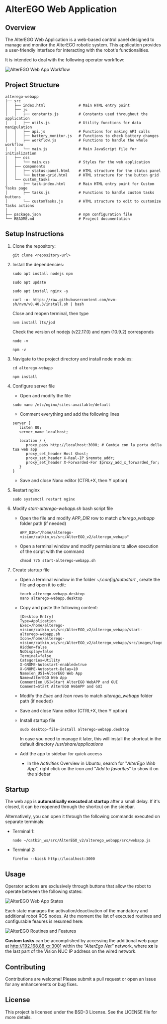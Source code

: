 # AlterEGO Web Application

## Overview
The AlterEGO Web Application is a web-based control panel designed to manage and monitor the AlterEGO robotic system. This application provides a user-friendly interface for interacting with the robot's functionalities.

It is intended to deal with the following operator workflow:

![AlterEGO Web App Workflow](src/images/webapp_workflow.png)

## Project Structure
```
alterego-webapp
├── src
│   ├── index.html               # Main HTML entry point
│   ├── js
│   │   ├── constants.js         # Constants used throughout the application
│   │   ├── utils.js             # Utility functions for data manipulation
│   │   ├── api.js               # Functions for making API calls
│   │   ├── battery_monitor.js   # Functions to check battery changes
│   │   ├── workflow.js          # Functions to handle the whole workflow
│   │   └── main.js              # Main JavaScript file for initialization
│   ├── css
│   │   └── main.css             # Styles for the web application
│   ├── components
│   │   ├── status-panel.html    # HTML structure for the status panel
│   │   └── button-grid.html     # HTML structure for the button grid
│   └── custom_tasks
│       ├── task-index.html      # Main HTML entry point for Custom Tasks page
│       ├── tasks.js             # Functions to handle custom tasks buttons
│       └── customTasks.js       # HTML structure to edit to customize Tasks actions
│
├── package.json                 # npm configuration file
└── README.md                    # Project documentation
```

## Setup Instructions
1. Clone the repository:
   ```
   git clone <repository-url>
   ```

2. Install the dependencies:
   ```
   sudo apt install nodejs npm
   
   sudo apt update
   
   sudo apt install nginx -y
   
   curl -o- https://raw.githubusercontent.com/nvm-sh/nvm/v0.40.3/install.sh | bash
   ```

   Close and reopen terminal, then type
   ```
   nvm install lts/jod
   ```
   Check the version of nodejs (v22.17.0) and npm (10.9.2) corresponds
   ```
   node -v
   
   npm -v
   ```

3. Navigate to the project directory and install node modules:
   ```
   cd alterego-webapp

   npm install
   ```

4. Configure server file

   - Open and modify the file
   ```
   sudo nano /etc/nginx/sites-available/default
   ```
   - Comment everything and add the following lines
   ```
   server {
      listen 80;
      server_name localhost;

      location / {
         proxy_pass http://localhost:3000; # Cambia con la porta della tua web app
         proxy_set_header Host $host;
         proxy_set_header X-Real-IP $remote_addr;
         proxy_set_header X-Forwarded-For $proxy_add_x_forwarded_for;
      }
   }
   ```
   - Save and close Nano editor (CTRL+X, then Y option)

5. Restart nginx
   ```
   sudo systemctl restart nginx
   ```

6. Modify _start-alterego-webapp.sh_ bash script file
   - Open the file and modify _APP_DIR_ row to match _alterego_webapp_ folder path (if needed)
      ```
      APP_DIR="/home/alterego-vision/catkin_ws/src/AlterEGO_v2/alterego_webapp"
      ```
   - Open a terminal window and modify permissions to allow execution of the script with the command
      ```
      chmod 775 start-alterego-webapp.sh
      ```

7. Create startup file
   - Open a terminal window in the folder _~/.config/autostart_ , create the file and open it to edit:
      ```
      touch alterego-webapp.desktop
      nano alterego-webapp.desktop
      ```
   - Copy and paste the following content:
      ```
      [Desktop Entry]
      Type=Application
      Exec=/home/alterego-vision/catkin_ws/src/AlterEGO_v2/alterego_webapp/start-alterego-webapp.sh
      Icon=/home/alterego-vision/catkin_ws/src/AlterEGO_v2/alterego_webapp/src/images/logo.png
      Hidden=false
      NoDisplay=false
      Terminal=false
      Categories=Utility
      X-GNOME-Autostart-enabled=true
      X-GNOME-Autostart-Delay=10
      Name[en_US]=AlterEGO Web App
      Name=AlterEGO Web App
      Comment[en_US]=Start AlterEGO WebAPP and GUI
      Comment=Start AlterEGO WebAPP and GUI
      ```
   - Modify the _Exec_ and _Icon_ rows to match _alterego_webapp_ folder path (if needed)
   - Save and close Nano editor (CTRL+X, then Y option)

   - Install startup file
      ```
      sudo desktop-file-install alterego-webapp.desktop
      ```
      In case you need to manage it later, this will install the shortcut in the default directory _/usr/share/applications_

   - Add the app to sidebar for quick access
      - In the _Activities_ Overview in Ubuntu, search for "_AlterEgo Web App_", right click on the icon and "_Add to favorites_" to show it on the sidebar


## Startup
The web app is **automatically executed at startup** after a small delay.
If it's closed, it can be reopened through the shortcut on the sidebar.

Alternatively, you can open it through the following commands executed on separate terminals:
   - Terminal 1:
      ```
      node ~/catkin_ws/src/AlterEGO_v2/alterego_webapp/src/webapp.js
      ```
   - Terminal 2:
      ```
      firefox --kiosk http://localhost:3000
      ```

## Usage
Operator actions are exclusively through buttons that allow the robot to operate between the following states:

![AlterEGO Web App States](src/images/webapp_states.png)

Each state manages the activation/deactivation of the mandatory and additional robot ROS nodes. At the moment the list of executed routines and configurable feaures is resumed here:

![AlterEGO Routines and Features](src/images/webapp_routines_and_features.png)

**Custom tasks** can be accomplished by accessing the additional web page at http://192.168.88.xx:3001 within the _"AlterEgo Net"_ network, where **xx** is the last part of the Vision NUC IP address on the wired network.

## Contributing
Contributions are welcome! Please submit a pull request or open an issue for any enhancements or bug fixes.

## License
This project is licensed under the BSD-3 License. See the LICENSE file for more details.
